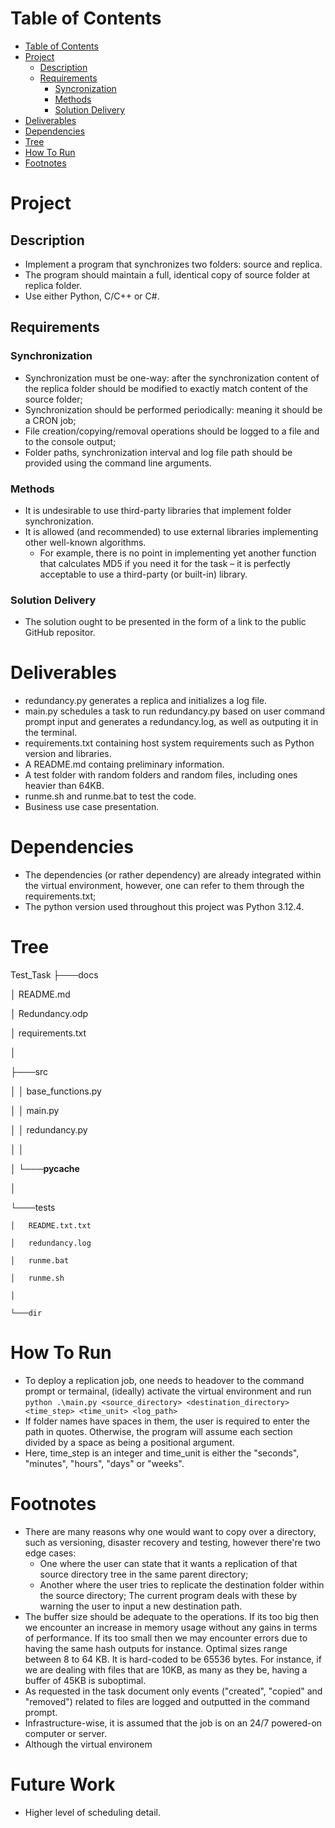 # Table of Contents
- [Table of Contents](#table-of-contents)
- [Project](#project)
    - [Description](#problem-description)
    - [Requirements](#requirements)
        - [Syncronization](#synchronization)
        - [Methods](#methods)
        - [Solution Delivery](#solution-delivery)
- [Deliverables](#deliverables)
- [Dependencies](#dependencies)
- [Tree](#tree)
- [How To Run](#how-to-run)
- [Footnotes](#footnotes)

# Project
## Description
- Implement a program that synchronizes two folders: source and replica. 
- The program should maintain a full, identical copy of source folder at replica folder.
- Use either Python, C/C++ or C#.

## Requirements
### Synchronization 
- Synchronization must be one-way: after the synchronization content of the replica folder should be modified to exactly match content of the source folder; 
- Synchronization should be performed periodically: meaning it should be a CRON job;
- File creation/copying/removal operations should be logged to a file and to the console output; 
- Folder paths, synchronization interval and log file path should be provided using the command line arguments.

### Methods
- It is undesirable to use third-party libraries that implement folder synchronization.
- It is allowed (and recommended) to use external libraries implementing other well-known algorithms. 
    - For example, there is no point in implementing yet another function that calculates MD5 if you need it for the task – it is perfectly acceptable to use a third-party (or built-in) library.

### Solution Delivery
- The solution ought to be presented in the form of a link to the public GitHub repositor.

# Deliverables
- redundancy.py generates a replica and initializes a log file.
- main.py schedules a task to run redundancy.py based on user command prompt input and generates a redundancy.log, as well as outputing it in the terminal.
- requirements.txt containing host system requirements such as Python version and libraries. 
- A README.md containg preliminary information.
- A test folder with random folders and random files, including ones heavier than 64KB.
- runme.sh and runme.bat to test the code.
- Business use case presentation. 

# Dependencies
- The dependencies (or rather dependency) are already integrated within the virtual environment, however, one can refer to them through the requirements.txt;
- The python version used throughout this project was Python 3.12.4.

# Tree
Test_Task
├───docs

│       README.md

│       Redundancy.odp

│       requirements.txt

│

├───src

│   │   base_functions.py

│   │   main.py

│   │   redundancy.py

│   │

│   └───__pycache__

│

└───tests

    │   README.txt.txt
    
    │   redundancy.log
   
    │   runme.bat
    
    │   runme.sh
    
    │
    
    └───dir

# How To Run
- To deploy a replication job, one needs to headover to the command prompt or termainal, (ideally) activate the virtual environment and run 
``python .\main.py <source_directory> <destination_directory> <time_step> <time_unit> <log_path>``
- If folder names have spaces in them, the user is required to enter the path in quotes. Otherwise, the program will assume each section divided by a space as being a positional argument. 
- Here, time_step is an integer and time_unit is either the "seconds", "minutes", "hours", "days" or "weeks".

# Footnotes 
- There are many reasons why one would want to copy over a directory, such as versioning, disaster recovery and testing, however there're two edge cases:
    - One where the user can state that it wants a replication of that source directory tree in the same parent directory;
    - Another where the user tries to replicate the destination folder within the source directory;
The current program deals with these by warning the user to input a new destination path.
- The buffer size should be adequate to the operations. If its too big then we encounter an increase in memory usage without any gains in terms of performance. If its too small then we may encounter errors due to having the same hash outputs for instance. Optimal sizes range between 8 to 64 KB. It is hard-coded to be 65536 bytes. For instance, if we are dealing with files that are 10KB, as many as they be, having a buffer of 45KB is suboptimal. 
- As requested in the task document only events ("created", "copied" and "removed") related to files are logged and outputted in the command prompt.  
- Infrastructure-wise, it is assumed that the job is on an 24/7 powered-on computer or server.
- Although the virtual environem

# Future Work
- Higher level of scheduling detail. 



